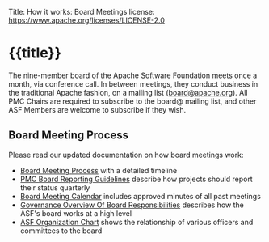 Title: How it works: Board Meetings
license: https://www.apache.org/licenses/LICENSE-2.0

# {{title}}

The nine-member board of the Apache Software Foundation meets once a month,
via conference call. In between meetings, they conduct business in the
traditional Apache fashion, on a mailing list (board@apache.org). All PMC
Chairs are required to subscribe to the board@ mailing list, and other ASF Members
are welcome to subscribe if they wish.

## Board Meeting Process

Please read our updated documentation on how board meetings work:

- [Board Meeting Process](/foundation/board/meeting) with a detailed timeline
- [PMC Board Reporting Guidelines](/foundation/board/reporting) describe how projects should report their status quarterly
- [Board Meeting Calendar](/foundation/board/calendar) includes approved minutes of all past meetings
- [Governance Overview Of Board Responsibilities](/foundation/governance/board) describes how the ASF's board works at a high level
- [ASF Organization Chart](/foundation/governance/orgchart) shows the relationship of various officers and committees to the board
